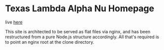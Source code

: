 # Texas Lambda Alpha Nu Homepage

live [here](http://texaslan.org)

This site is architected to be served as flat files via nginx, and has
been restructured from a pure Node.js structure accordingly. All
that's required is to point an nginx root at the clone directory.
